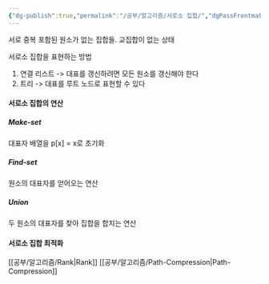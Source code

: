 ```yaml
---
{"dg-publish":true,"permalink":"/공부/알고리즘/서로소 집합/","dgPassFrontmatter":true}
---
```


서로 중복 포함된 원소가 없는 집합들.
교집합이 없는 상태

서로소 집합을 표현하는 방법
1. 연결 리스트 -> 대표를 갱신하려면 모든 원소를 갱신해야 한다
2. 트리 -> 대표를 루트 노드로 표현할 수 있다

#### 서로소 집합의 연산
##### Make-set
대표자 배열을 p[x] = x로 초기화

##### Find-set
원소의 대표자를 얻어오는 연산

##### Union
두 원소의 대표자를 찾아 집합을 합치는 연산

#### 서로소 집합 최적화

[[공부/알고리즘/Rank\|Rank]]
[[공부/알고리즘/Path-Compression\|Path-Compression]]